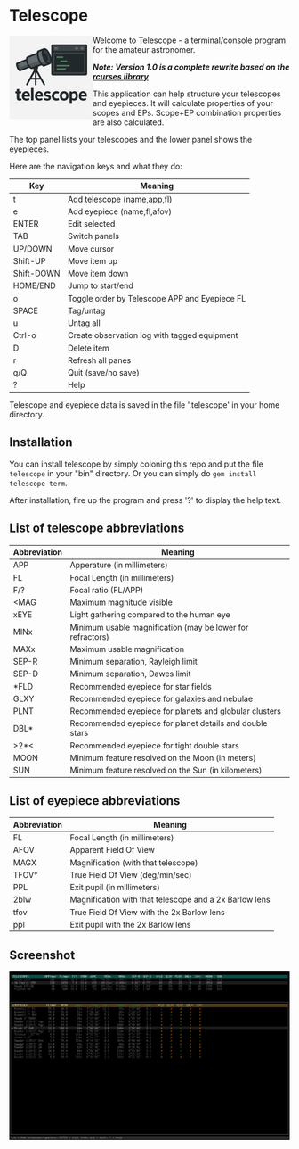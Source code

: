 # Telescope
<img src="logo.png" align="left" width="150" height="150"> Welcome to Telescope - a terminal/console program for the amateur astronomer.

***Note: Version 1.0 is a complete rewrite based on the [rcurses library](https://github.com/isene/rcurses)***

This application can help structure your telescopes and eyepieces. It will calculate properties of your scopes and EPs. Scope+EP combination properties are also calculated.

The top panel lists your telescopes and the lower panel shows the eyepieces. 

Here are the navigation keys and what they do:

Key         | Meaning
------------|-----------------------------------------------------------
t           | Add telescope (name,app,fl)
e           | Add eyepiece  (name,fl,afov)
ENTER       | Edit selected
TAB         | Switch panels
UP/DOWN     | Move cursor
Shift-UP    | Move item up
Shift-DOWN  | Move item down
HOME/END    | Jump to start/end
o           | Toggle order by Telescope APP and Eyepiece FL
SPACE       | Tag/untag
u           | Untag all
Ctrl-o      | Create observation log with tagged equipment
D           | Delete item
r           | Refresh all panes
q/Q         | Quit (save/no save)
?           | Help

Telescope and eyepiece data is saved in the file '.telescope' in your home directory.

## Installation
You can install telescope by simply coloning this repo and put the file `telescope` in your "bin" directory. Or you can simply do `gem install telescope-term`.

After installation, fire up the program and press '?' to display the help text.

## List of telescope abbreviations

Abbreviation | Meaning
-------------|-----------------------------------------------------------
APP          | Apperature (in millimeters)                                      
FL           | Focal Length (in millimeters)                                    
F/?          | Focal ratio (FL/APP)                                             
\<MAG        | Maximum magnitude visible                                        
xEYE         | Light gathering compared to the human eye                        
MINx         | Minimum usable magnification (may be lower for refractors)
MAXx         | Maximum usable magnification
SEP-R        | Minimum separation, Rayleigh limit
SEP-D        | Minimum separation, Dawes limit
\*FLD        | Recommended eyepiece for star fields
GLXY         | Recommended eyepiece for galaxies and nebulae
PLNT         | Recommended eyepiece for planets and globular clusters
DBL\*        | Recommended eyepiece for planet details and double stars
\>2\*\<      | Recommended eyepiece for tight double stars
MOON         | Minimum feature resolved on the Moon (in meters)
SUN          | Minimum feature resolved on the Sun (in kilometers)

## List of eyepiece abbreviations

Abbreviation | Meaning
-------------|-------------------------------------------------------------                                           
FL           | Focal Length (in millimeters)      
AFOV         | Apparent Field Of View             
MAGX         | Magnification (with that telescope)
TFOV°        | True Field Of View (deg/min/sec)   
PPL          | Exit pupil (in millimeters)        
2blw         | Magnification with that telescope and a 2x Barlow lens      
tfov         | True Field Of View with the 2x Barlow lens
ppl          | Exit pupil with the 2x Barlow lens

## Screenshot

![Screenshot](screenshot.png?raw=true)
